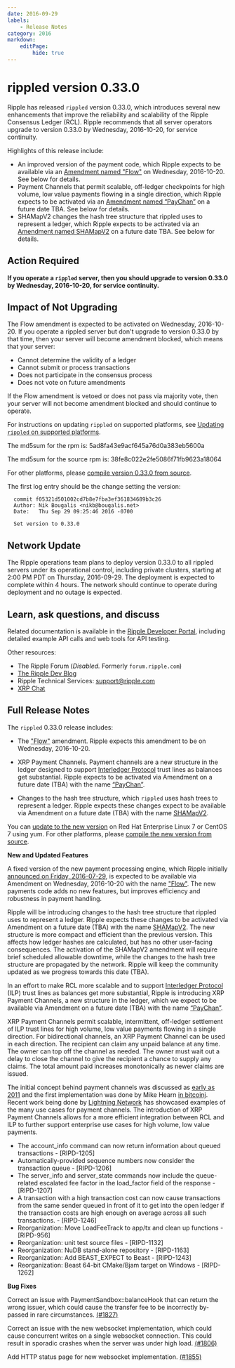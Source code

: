 ```yaml
---
date: 2016-09-29
labels:
    - Release Notes
category: 2016
markdown:
    editPage:
        hide: true
---
```

# rippled version 0.33.0

Ripple has released `rippled` version 0.33.0, which introduces several new enhancements that improve the reliability and scalability of the Ripple Consensus Ledger (RCL). Ripple recommends that all server operators upgrade to version 0.33.0 by Wednesday, 2016-10-20, for service continuity.

Highlights of this release include:

* An improved version of the payment code, which Ripple expects to be available via an [Amendment named "Flow"](https://ripple.com/build/amendments/#flow) on Wednesday, 2016-10-20. See below for details.
* Payment Channels that permit scalable, off-ledger checkpoints for high volume, low value payments flowing in a single direction, which Ripple expects to be activated via an [Amendment named “PayChan”](https://ripple.com/build/amendments/#paychan) on a future date TBA. See below for details.
* SHAMapV2 changes the hash tree structure that rippled uses to represent a ledger, which Ripple expects to be activated via an [Amendment named SHAMapV2](https://ripple.com/build/amendments/#shamapv2) on a future date TBA. See below for details.

## Action Required

**If you operate a `rippled` server, then you should upgrade to version 0.33.0 by Wednesday, 2016-10-20, for service continuity.**

## Impact of Not Upgrading

The Flow amendment is expected to be activated on Wednesday, 2016-10-20. If you operate a rippled server but don't upgrade to version 0.33.0 by that time, then your server will become amendment blocked, which means that your server:

* Cannot determine the validity of a ledger
* Cannot submit or process transactions
* Does not participate in the consensus process
* Does not vote on future amendments

If the Flow amendment is vetoed or does not pass via majority vote, then your server will not become amendment blocked and should continue to operate.

For instructions on updating `rippled` on supported platforms, see [Updating `rippled` on supported platforms](https://ripple.com/build/rippled-setup/#updating-rippled).

The md5sum for the rpm is: 5ad8fa43e9acf645a76d0a383eb5600a

The md5sum for the source rpm is: 38fe8c022e2fe5086f71fb9623a18064

For other platforms, please [compile version 0.33.0 from source](https://github.com/ripple/rippled/tree/master/Builds).

The first log entry should be the change setting the version:

      commit f05321d501002cd7b8e7fba3ef361834689b3c26
      Author: Nik Bougalis <nikb@bougalis.net>
      Date:   Thu Sep 29 09:25:46 2016 -0700

      Set version to 0.33.0

## Network Update
The Ripple operations team plans to deploy version 0.33.0 to all rippled servers under its operational control, including private clusters, starting at 2:00 PM PDT on Thursday, 2016-09-29. The deployment is expected to complete within 4 hours. The network should continue to operate during deployment and no outage is expected.

## Learn, ask questions, and discuss
Related documentation is available in the [Ripple Developer Portal](https://ripple.com/build/), including detailed example API calls and web tools for API testing.

Other resources:

* The Ripple Forum (_Disabled._ Formerly `forum.ripple.com`)
* [The Ripple Dev Blog](https://developers.ripple.com/blog/)
* Ripple Technical Services: support@ripple.com
* [XRP Chat](http://www.xrpchat.com/)

## Full Release Notes

The `rippled` 0.33.0 release includes:

* The  ["Flow"](https://ripple.com/build/amendments/#flow) amendment. Ripple expects this amendment to be on Wednesday, 2016-10-20. 

* XRP Payment Channels. Payment channels are a new structure in the ledger designed to support [Interledger Protocol](https://interledger.org/) trust lines as balances get substantial. Ripple expects to be activated via Amendment on a future date (TBA) with the name [“PayChan”](https://ripple.com/build/amendments/#paychan).

* Changes to the hash tree structure, which `rippled` uses hash trees to represent a ledger. Ripple expects these changes expect to be available via Amendment on a future date (TBA) with the name [SHAMapV2](https://ripple.com/build/amendments/#shamapv2).

You can [update to the new version](https://ripple.com/build/rippled-setup/#updating-rippled) on Red Hat Enterprise Linux 7 or CentOS 7 using yum. For other platforms, please [compile the new version from source](https://github.com/ripple/rippled/tree/master/Builds).

**New and Updated Features**

A fixed version of the new payment processing engine, which Ripple initially [announced on Friday, 2016-07-29](https://developers.ripple.com/blog/2016/rippled-0.32.1.html), is expected to be available via Amendment on Wednesday, 2016-10-20 with the name ["Flow"](https://ripple.com/build/amendments/#flow). The new payments code adds no new features, but improves efficiency and robustness in payment handling.

Ripple will be introducing changes to the hash tree structure that rippled uses to represent a ledger. Ripple expects these changes to be activated via Amendment on a future date (TBA) with the name [SHAMapV2](https://ripple.com/build/amendments/#shamapv2). The new structure is more compact and efficient than the previous version. This affects how ledger hashes are calculated, but has no other user-facing consequences. The activation of the SHAMapV2 amendment will require brief scheduled allowable downtime, while the changes to the hash tree structure are propagated by the network. Ripple will keep the community updated as we progress towards this date (TBA).

In an effort to make RCL more scalable and to support [Interledger Protocol](https://interledger.org/) (ILP) trust lines as balances get more substantial, Ripple is introducing XRP Payment Channels, a new structure in the ledger, which we expect to be available via Amendment on a future date (TBA) with the name [“PayChan”](https://ripple.com/build/amendments/#paychan).

XRP Payment Channels permit scalable, intermittent, off-ledger settlement of ILP trust lines for high volume, low value payments flowing in a single direction. For bidirectional channels, an XRP Payment Channel can be used in each direction. The recipient can claim any unpaid balance at any time. The owner can top off the channel as needed. The owner must wait out a delay to close the channel to give the recipient a chance to supply any claims. The total amount paid increases monotonically as newer claims are issued.

The initial concept behind payment channels was discussed as [early as 2011](https://bitcointalk.org/index.php?topic=25786.0) and the first implementation was done by Mike Hearn [in bitcoinj](https://bitcoinj.github.io/working-with-micropayments). Recent work being done by [Lightning Network](https://en.bitcoin.it/wiki/Lightning_Network) has showcased examples of the many use cases for payment channels. The introduction of XRP Payment Channels allows for a more efficient integration between RCL and ILP to further support enterprise use cases for high volume, low value payments.

* The account_info command can now return information about queued transactions - [RIPD-1205]
* Automatically-provided sequence numbers now consider the transaction queue - [RIPD-1206]
* The server_info and server_state commands now include the queue-related escalated fee factor in the load_factor field of the response - [RIPD-1207]
* A transaction with a high transaction cost can now cause transactions from the same sender queued in front of it to get into the open ledger if the transaction costs are high enough on average across all such transactions. - [RIPD-1246]
* Reorganization: Move LoadFeeTrack to app/tx and clean up functions - [RIPD-956]
* Reorganization: unit test source files -  [RIPD-1132]
* Reorganization: NuDB stand-alone repository - [RIPD-1163]
* Reorganization: Add BEAST_EXPECT to Beast - [RIPD-1243]
* Reorganization: Beast 64-bit CMake/Bjam target on Windows - [RIPD-1262]

**Bug Fixes**

Correct an issue with PaymentSandbox::balanceHook that can return the wrong issuer, which could cause the transfer fee to be incorrectly by-passed in rare circumstances. [(#1827)](https://github.com/ripple/rippled/commit/cf8b6be494c3537f3d6eeeb0a23d5454402688b1)

Correct an issue with the new websocket implementation, which could cause concurrent writes on a single websocket connection. This could result in sporadic crashes when the server was under high load. [(#1806)](https://github.com/ripple/rippled/commit/e8a7ad47487aba3490bb63359ff17cfe584cd58c)

Add HTTP status page for new websocket implementation. [(#1855)](https://github.com/ripple/rippled/commit/b2499c8fa015ac0121b81dcf8f1a92d9e1fd6a4b)
